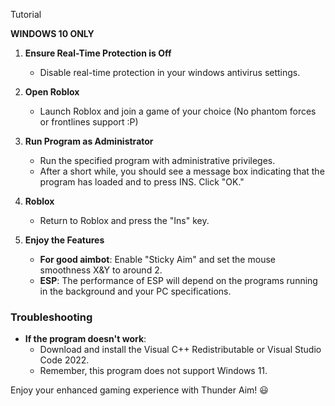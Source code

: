 Tutorial

**WINDOWS 10 ONLY**

1. **Ensure Real-Time Protection is Off**
   - Disable real-time protection in your windows antivirus settings.

2. **Open Roblox**
   - Launch Roblox and join a game of your choice (No phantom forces or frontlines support :P)

3. **Run Program as Administrator**
   - Run the specified program with administrative privileges.
   - After a short while, you should see a message box indicating that the program has loaded and to press INS. Click "OK."

4. **Roblox**
   - Return to Roblox and press the "Ins" key.

5. **Enjoy the Features**
   - **For good aimbot**: Enable "Sticky Aim" and set the mouse smoothness X&Y to around 2.
   - **ESP**: The performance of ESP will depend on the programs running in the background and your PC specifications.

### Troubleshooting

- **If the program doesn't work**:
  - Download and install the Visual C++ Redistributable or Visual Studio Code 2022.
  - Remember, this program does not support Windows 11.

Enjoy your enhanced gaming experience with Thunder Aim! 😃
